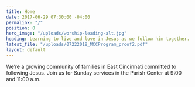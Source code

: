 ```yaml
---
title: Home
date: 2017-06-29 07:30:00 -04:00
permalink: "/"
position: 0
hero_image: "/uploads/worship-leading-alt.jpg"
heading: Learning to live and love in Jesus as we follow him together.
latest_file: "/uploads/07222018_MCCProgram_proof2.pdf"
layout: default
---
```


We’re a growing community of families in East Cincinnati committed to following Jesus. Join us for Sunday services in the Parish Center at 9:00 and 11:00 a.m.